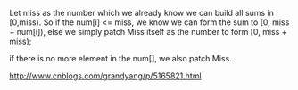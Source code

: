 Let miss as the number which we already know we can build all sums in [0,miss). So if the num[i] <= miss, we know we can form the sum to [0, miss + num[i]), else we simply patch Miss itself as the number to form [0, miss + miss);

if there is no more element in the num[], we also patch Miss.

http://www.cnblogs.com/grandyang/p/5165821.html

